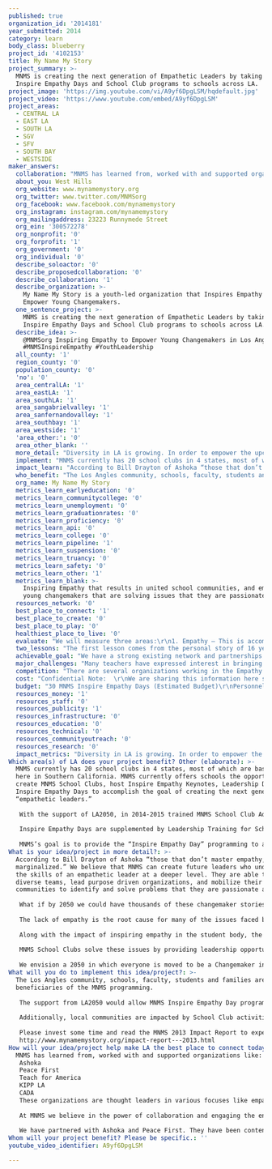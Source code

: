 ```yaml
---
published: true
organization_id: '2014181'
year_submitted: 2014
category: learn
body_class: blueberry
project_id: '4102153'
title: My Name My Story
project_summary: >-
  MNMS is creating the next generation of Empathetic Leaders by taking our
  Inspire Empathy Days and School Club programs to schools across LA.
project_image: 'https://img.youtube.com/vi/A9yf6DpgLSM/hqdefault.jpg'
project_video: 'https://www.youtube.com/embed/A9yf6DpgLSM'
project_areas:
  - CENTRAL LA
  - EAST LA
  - SOUTH LA
  - SGV
  - SFV
  - SOUTH BAY
  - WESTSIDE
maker_answers:
  collaboration: "MNMS has learned from, worked with and supported organizations like:\r\nAshoka\r\nPeace First \r\nTeach for America\r\nKIPP LA\r\nCADA\r\nThese organizations are thought leaders in various focuses like empathy, peacemaking and education.  Each one of them has added tremendous value to MNMS.\r\n\r\nAt MNMS we believe in the power of collaboration and engaging the entire community; we partner with specific institutions in LA to connect kids to people in their local communities. For example, MNMS book drives run by school clubs in LA have partnered with the UCLA Olive View Hospital, the Van Nuys Library, the Platt Library, KIPP LA and other organizations and community centers to bring books to people in these communities, who may not have access to them. Other school clubs have read to children in local elementary schools, donated to shelters for at-risk youth, and made care packages for individuals in need- all relevant ways of connecting schools and students with members of their local community.\r\n\r\nWe have partnered with Ashoka and Peace First. They have been content providers for some of our larger events- including the Social Entrepreneurship Camp for Young Changemakers- and continue to provide strong support for MNMS.\r\n"
  about_you: West Hills
  org_website: www.mynamemystory.org
  org_twitter: www.twitter.com/MNMSorg
  org_facebook: www.facebook.com/mynamemystory
  org_instagram: instagram.com/mynamemystory
  org_mailingaddress: 23223 Runnymede Street
  org_ein: '300572278'
  org_nonprofit: '0'
  org_forprofit: '1'
  org_government: '0'
  org_individual: '0'
  describe_soloactor: '0'
  describe_proposedcollaboration: '0'
  describe_collaboration: '1'
  describe_organization: >-
    My Name My Story is a youth-led organization that Inspires Empathy to
    Empower Young Changemakers.
  one_sentence_project: >-
    MNMS is creating the next generation of Empathetic Leaders by taking our
    Inspire Empathy Days and School Club programs to schools across LA.
  describe_idea: >-
    @MNMSorg Inspiring Empathy to Empower Young Changemakers in Los Angeles!
    #MNMSInspireEmpathy #YouthLeadership 
  all_county: '1'
  region_county: '0'
  population_county: '0'
  'no': '0'
  area_centralLA: '1'
  area_eastLA: '1'
  area_southLA: '1'
  area_sangabrielvalley: '1'
  area_sanfernandovalley: '1'
  area_southbay: '1'
  area_westside: '1'
  'area_other:': '0'
  area_other_blank: ''
  more_detail: "Diversity in LA is growing. In order to empower the upcoming generation of Angelenos to succeed in a diverse Los Angeles, young people have to master empathy, because we believe that the lack of empathy is the root cause of disconnectedness in the community.\r\n\r\nMNMS has successfully run the MNMS program in several high schools in LA, and with the support of LA2050, MNMS’s Inspire Empathy Days will take students in more schools throughout Southern California through workshops that explore identity, empathy, and “passion into action” to begin the culture-change on their campus. This is then supported by a sustainable School Club program that works to proactively change the culture of a school through teamwork, leadership & service."
  implement: "MNMS currently has 20 school clubs in 4 states, most of which are based right here in Southern California. MNMS currently offers schools the opportunity to create MNMS School Clubs, host Inspire Empathy Keynotes, Leadership Days and Inspire Empathy Days to accomplish the goal of creating the next generation of “empathetic leaders.”\r\n\r\nWith the support of LA2050, in 2014-2015 trained MNMS School Club Advisors will lead Inspire Empathy Days on school campuses, providing in-depth workshops that take students through the process of becoming a Changemaker. We believe that when youth talk to youth, they listen, so School Club Advisors and MNMS Founder 16-year-old Amit Dodani spend time training student leaders from within schools to take on leadership roles during the event. Students are exposed through interactive workshops and exercises to the skills of an empathetic leader: storytelling, teamwork, leadership and service.\r\n\r\nInspire Empathy Days are supplemented by Leadership Training for School Club Leaders. What makes MNMS unique is that we provide an ongoing, student-driven vehicle to continue Inspiring Empathy on their campus and in their community. Each school club is provided with a Resource Guide and a School Club Advisor who is accessible for support year-round.\r\n\r\nMNMS’s goal is to provide the “Inspire Empathy Day” programming to as many schools as possible; however, not every school can afford the costs associated with the program. Financial support allows us to make this programming accessible to schools that may not otherwise have access to it. "
  impact_learn: "According to Bill Drayton of Ashoka “those that don’t master empathy, will be marginalized.”  We believe that MNMS can create future leaders who understand the skills of an empathetic leader at a deeper level. They are able to work in diverse teams, lead purpose driven organizations, and mobilize their own communities to identify and solve problems that they are passionate about.\r\n \r\nWhat if by 2050 we could have thousands of these changemaker stories originate from LA? Imagine a world in which youth are inspired by other youth.  These young Changemakers will not wait to be given a fish, but will identify ways to fish for themselves.\r\n \r\nThe lack of empathy is the root cause for many of the issues faced by today’s youth, like peer harassment and a high dropout rate.  Research shows that more often that not, anti-bullying programs are ineffective because most students are neither the bully nor the victim. Additionally, the word “bully” has been used so much that students and faculty are almost desensitized to its implications. MNMS believes bullying to be the symptom, not the cause. Our aim is to solve the problem, i.e. the lack of empathy, by engaging the entire student body, faculty, and administration, as well as the local community. In order to create connectivity and unity, we believe we have to create a culture of empathy.\r\n \r\nAlong with the impact of inspiring empathy in the student body, the MNMS program solves significant problems faced by our schools: a lack of leadership opportunities, a lack of connectivity within the student body itself as well as between students and teachers, and the lack of a relationship between the school and the surrounding community.\r\n \r\nMNMS School Clubs solve these issues by providing leadership opportunities to students that may not fit into the existing hierarchy of student councils and volunteer groups. Students are given the tools to take initiative and pursue projects that use their own passions to benefit their school and local community. “In-school” projects connect students with other students, as well as with faculty and administration. Community projects connect students through book drives, care packages, etc. to the people around them.\r\n \r\nWe envision a 2050 in which everyone is moved to be a Changemaker in his or her community. By mastering empathy, Angelenos will be empowered to engage with one another and succeed in a diverse world in which people from different backgrounds work together to succeed."
  who_benefit: "The Los Angles community, schools, faculty, students and families are some of beneficiaries of the MNMS programming. \r\n\r\nThe support from LA2050 would allow MNMS Inspire Empathy Day programming in 2014-2015 to reach 30 new schools that may not otherwise have been able to afford it.  This will directly impact around 7,500 students in the LA area and the indirect impact will reach thousands of teachers, students and citizens in Southern California.\r\n\r\nAdditionally, local communities are impacted by School Club activities such as book/food/toy drives, care packages, clean-ups, etc. and our social media network allows the story of every Inspire Empathy Day to reach hundreds of young people all over the country and world, highlighting the changemakers of Los Angeles.\r\n\r\nPlease invest some time and read the MNMS 2013 Impact Report to experience an example of what young MNMS Leaders have done around the country.\r\nhttp://www.mynamemystory.org/impact-report---2013.html\r\n"
  org_name: My Name My Story
  metrics_learn_earlyeducation: '0'
  metrics_learn_communitycollege: '0'
  metrics_learn_unemployment: '0'
  metrics_learn_graduationrates: '0'
  metrics_learn_proficiency: '0'
  metrics_learn_api: '0'
  metrics_learn_college: '0'
  metrics_learn_pipeline: '1'
  metrics_learn_suspension: '0'
  metrics_learn_truancy: '0'
  metrics_learn_safety: '0'
  metrics_learn_other: '1'
  metrics_learn_blank: >-
    Inspiring Empathy that results in united school communities, and empowered
    young changemakers that are solving issues that they are passionate about.
  resources_network: '0'
  best_place_to_connect: '1'
  best_place_to_create: '0'
  best_place_to_play: '0'
  healthiest_place_to_live: '0'
  evaluate: "We will measure three areas:\r\n1. Empathy – This is accomplished with participants participating in surveys before and after experiencing the workshops, and at beginning and end of school year.\r\n2. The reported incidents of peer harassment (bullying) at schools.  This metric will be monitored through statistics and reports tracked by LAUSD.\r\n3. Changemakers- we will measure the number of empowered Changemakers in Los Angeles doing MNMS In-School and Community Activities and Projects through MNMS School Clubs.\r\n"
  two_lessons: "The first lesson comes from the personal story of 16 year old Amit Dodani, the founder of MNMS.  Here is his story as told by him:\r\n“I grew up with a speech impediment, and personally experienced what the lack of empathy can do, because those were some tough years in middle school for me: comments from students and teachers had eaten up on my self-image. \r\n\r\nI realized that the \"lack of empathy\" is the root of most of the challenges of disconnectedness faced by students. These include: peer harassment, suicide, drop-outs, and substance abuse in schools.\r\n\r\nSo, as we developed MNMS, the entire focus is to \"inspire empathy\" because we believe that we are working on the root cause of the issues faced by students which were just the \"symptoms.\" \r\n\r\nBut what makes this work important to me is when I receive emails like this after an MNMS Inspire Empathy Event: “When I heard Amit’s story…I realized that I have a lot of potential to do something to influence and change the lives of others. I began to question my decision of suicide. I came to the conclusion that if I did kill myself, I could lose the opportunity to help others with my story…My story wasn’t over, it just began...You never know, maybe I could save someone’s life with my story. I just wanted to say thank you for helping me find my purpose to live.\"\r\n\r\n\r\nThe second lesson that has shaped us is the statement: “Never look better on the outside than you are on the inside.”  This statement from one of our mentors moved us to develop a curriculum and plan for MNMS that was robust. MNMS staff and National Leaders all strive to maintain empathy as a mindset rather than a skill. This lesson has shaped both our organization’s identity as well as our interaction with others as we believe we must first live the values we believe in before we can effectively teach them. We are committed to provide the highest quality of training and ethics to every person who comes across our organization and we maintain empathy at the heart of everything we do through storytelling, teamwork, leadership, and service. Our network of leaders is like one big family and we work hard to stay accountable to them because what we teach comes from a deep personal desire for unity and connectivity.\r\n"
  achievable_goal: "We have a strong existing network and partnerships established with schools and organizations in the education sector in the Los Angeles area along with an active list of schools interested to implement the MNMS program.\r\n\r\nMNMS has existing MNMS School Clubs in Public and Private Schools across the LA area.  The MNMS Team, School Clubs Advisors, and Founder Amit Dodani, are also based in LA County.\r\n\r\nOnce funded the MNMS team would be mobilized to move forward in executing the existing plan."
  major_challenges: "Many teachers have expressed interest in bringing our program to their school campus. However, teachers do not have access to funding as easily as administrators, so often, though a school recognizes the need for Inspire Empathy programming, they aren't able to bring us in. Funding from LA2050 would allow us to reward teachers who go the extra mile to provide character-building programming for their students by bringing our Inspire Empathy Days and School Club programs to those schools who have recognized the need, but may not be able to come up with the funding.\r\n\r\nHuman Capital: MNMS currently has interest from schools across California to implement the MNMS Programming.  Once the LA2050 funding is secured we intend to add a dedicated school club advisor for the Los Angeles market."
  competition: "There are several organizations working in the Empathy Space like:\r\nRoots of Empathy\r\niEmpathize\r\nSeed of Empathy\r\nPacers\r\n\r\nSince we all approach empathy building from different lenses, and all of them serve an important role, most of them would be in the complimentary category.\r\n\r\nThese are some points that make MNMS Different and Unique:\r\n-\tYouth Lead\r\n-\tTaking a proactive approach to solve the issue of disconnectedness in schools.\r\n-\tThe goal and program to empower young changemakers.\r\n-\tThe empathy program “lives” in the school as a MNMS School Club\r\n-\tOur focus on 7th to 12 graders."
  cost: "Confidential Note:  \r\nWe are sharing this information here since we are currently in the process finalizing a partnership with Teach for America - LA and is still not public knowledge.\r\nThis partnership with TFA-LA will expose the TFA core teachers from hundreds of schools in LA reaching over 23,000 students in LA to the MNMS Programming.  With the LA2050 backing we could offer “need based” fee waivers to most of these schools to take the programming into their schools.\r\n\r\nThis is a huge opportunity that we have been preparing for over the last years by solidifying our infrastructure.\r\n\r\nFor us to deliver around 30 Inspire Empathy Days, Provide a MNMS School Club Advisor and resources would cost us between $70,000 to $80,000.  The balance $20,000 to $30,000 would be budgeted in a massive marketing blast, primarily through social media, with organizations like Proper Daley, and Live MNMS events that highlight existing leaders who are doing incredible work already, to amplify “the stories” of these champion Changemakers from Los Angeles.\r\n\r\nMNMS has a sustainability plan in place to support additional expenses, if needed."
  budget: "30 MNMS Inspire Empathy Days (Estimated Budget)\r\nPersonnel Expenses – 45,000\r\nMaterial – 15,000\r\nInsurance – 6,000\r\nFeedback Loop (hours of work and physical resources needed to measure impact)– 6,000\r\nSocial Media Campaigns – 15,000\r\nLive Events – 10,000\r\n"
  resources_money: '1'
  resources_staff: '0'
  resources_publicity: '1'
  resources_infrastructure: '0'
  resources_education: '0'
  resources_technical: '0'
  resources_communityoutreach: '0'
  resources_research: '0'
  impact_metrics: "Diversity in LA is growing. In order to empower the upcoming generation of Angelenos to succeed in a diverse Los Angeles, young people have to master empathy, because the lack of empathy is the root cause of disconnectedness in the community.\r\n\r\nAlong with the obvious impact of inspiring empathy in the student body, the MNMS program solves significant problems faced by our schools: a lack of leadership opportunities, a lack of connectivity within both the student body itself as well as between students and teachers, and finally the lack of a relationship between the school and the surrounding community. This creates an overall culture that is disconnected, resulting in issues like bullying in schools and a lack of communication and/or collaboration in a diverse culture.\r\n\r\nMNMS School Clubs solve these issues by providing leadership opportunities to students that may not fit into the existing hierarchy of student councils and volunteer groups. Students are encouraged and given the tools to take initiative and to pursue projects that use their own passions to benefit their school and local community. “In-school” projects connect students with other students, as well as with faculty and administration. Community projects take students out into their local communities through book drives, care packages, etc. that put them in touch with the people around them.  The cooperative efforts of the students, faculty and community creates a culture where students understand their purpose in their school and communities. \r\n"
Which area(s) of LA does your project benefit? Other (elaborate): >-
  MNMS currently has 20 school clubs in 4 states, most of which are based right
  here in Southern California. MNMS currently offers schools the opportunity to
  create MNMS School Clubs, host Inspire Empathy Keynotes, Leadership Days and
  Inspire Empathy Days to accomplish the goal of creating the next generation of
  “empathetic leaders.”
   
   With the support of LA2050, in 2014-2015 trained MNMS School Club Advisors will lead Inspire Empathy Days on school campuses, providing in-depth workshops that take students through the process of becoming a Changemaker. We believe that when youth talk to youth, they listen, so School Club Advisors and MNMS Founder 16-year-old Amit Dodani spend time training student leaders from within schools to take on leadership roles during the event. Students are exposed through interactive workshops and exercises to the skills of an empathetic leader: storytelling, teamwork, leadership and service.
   
   Inspire Empathy Days are supplemented by Leadership Training for School Club Leaders. What makes MNMS unique is that we provide an ongoing, student-driven vehicle to continue Inspiring Empathy on their campus and in their community. Each school club is provided with a Resource Guide and a School Club Advisor who is accessible for support year-round.
   
   MNMS’s goal is to provide the “Inspire Empathy Day” programming to as many schools as possible; however, not every school can afford the costs associated with the program. Financial support allows us to make this programming accessible to schools that may not otherwise have access to it.
What is your idea/project in more detail?: >-
  According to Bill Drayton of Ashoka “those that don’t master empathy, will be
  marginalized.” We believe that MNMS can create future leaders who understand
  the skills of an empathetic leader at a deeper level. They are able to work in
  diverse teams, lead purpose driven organizations, and mobilize their own
  communities to identify and solve problems that they are passionate about.
    
   What if by 2050 we could have thousands of these changemaker stories originate from LA? Imagine a world in which youth are inspired by other youth. These young Changemakers will not wait to be given a fish, but will identify ways to fish for themselves.
    
   The lack of empathy is the root cause for many of the issues faced by today’s youth, like peer harassment and a high dropout rate. Research shows that more often that not, anti-bullying programs are ineffective because most students are neither the bully nor the victim. Additionally, the word “bully” has been used so much that students and faculty are almost desensitized to its implications. MNMS believes bullying to be the symptom, not the cause. Our aim is to solve the problem, i.e. the lack of empathy, by engaging the entire student body, faculty, and administration, as well as the local community. In order to create connectivity and unity, we believe we have to create a culture of empathy.
    
   Along with the impact of inspiring empathy in the student body, the MNMS program solves significant problems faced by our schools: a lack of leadership opportunities, a lack of connectivity within the student body itself as well as between students and teachers, and the lack of a relationship between the school and the surrounding community.
    
   MNMS School Clubs solve these issues by providing leadership opportunities to students that may not fit into the existing hierarchy of student councils and volunteer groups. Students are given the tools to take initiative and pursue projects that use their own passions to benefit their school and local community. “In-school” projects connect students with other students, as well as with faculty and administration. Community projects connect students through book drives, care packages, etc. to the people around them.
    
   We envision a 2050 in which everyone is moved to be a Changemaker in his or her community. By mastering empathy, Angelenos will be empowered to engage with one another and succeed in a diverse world in which people from different backgrounds work together to succeed.
What will you do to implement this idea/project?: >-
  The Los Angles community, schools, faculty, students and families are some of
  beneficiaries of the MNMS programming. 
   
   The support from LA2050 would allow MNMS Inspire Empathy Day programming in 2014-2015 to reach 30 new schools that may not otherwise have been able to afford it. This will directly impact around 7,500 students in the LA area and the indirect impact will reach thousands of teachers, students and citizens in Southern California.
   
   Additionally, local communities are impacted by School Club activities such as book/food/toy drives, care packages, clean-ups, etc. and our social media network allows the story of every Inspire Empathy Day to reach hundreds of young people all over the country and world, highlighting the changemakers of Los Angeles.
   
   Please invest some time and read the MNMS 2013 Impact Report to experience an example of what young MNMS Leaders have done around the country.
   http://www.mynamemystory.org/impact-report---2013.html
How will your idea/project help make LA the best place to connect today? In LA2050?: |-
  MNMS has learned from, worked with and supported organizations like:
   Ashoka
   Peace First 
   Teach for America
   KIPP LA
   CADA
   These organizations are thought leaders in various focuses like empathy, peacemaking and education. Each one of them has added tremendous value to MNMS.
   
   At MNMS we believe in the power of collaboration and engaging the entire community; we partner with specific institutions in LA to connect kids to people in their local communities. For example, MNMS book drives run by school clubs in LA have partnered with the UCLA Olive View Hospital, the Van Nuys Library, the Platt Library, KIPP LA and other organizations and community centers to bring books to people in these communities, who may not have access to them. Other school clubs have read to children in local elementary schools, donated to shelters for at-risk youth, and made care packages for individuals in need- all relevant ways of connecting schools and students with members of their local community.
   
   We have partnered with Ashoka and Peace First. They have been content providers for some of our larger events- including the Social Entrepreneurship Camp for Young Changemakers- and continue to provide strong support for MNMS.
Whom will your project benefit? Please be specific.: ''
youtube_video_identifier: A9yf6DpgLSM

---
```

